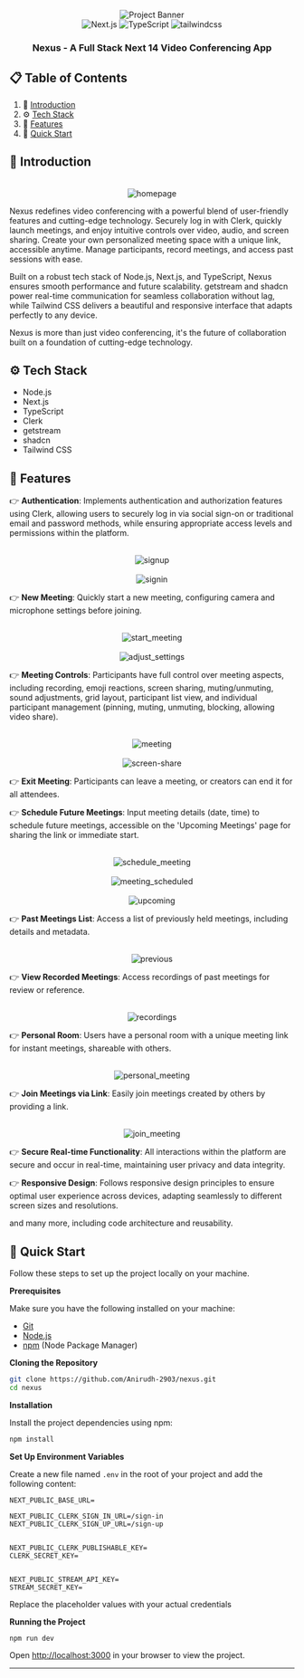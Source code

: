 <div align="center">
  <br />
      <img src="https://github.com/Anirudh-2903/Project-Images/blob/master/Nexus/homepage.png" alt="Project Banner">
  <br />

  <div>
    <img src="https://img.shields.io/badge/-Next_JS_14-black?style=for-the-badge&logoColor=white&logo=nextdotjs&color=000000" alt="Next.js" />
    <img src="https://img.shields.io/badge/-TypeScript-black?style=for-the-badge&logoColor=white&logo=typescript&color=3178C6" alt="TypeScript" />
    <img src="https://img.shields.io/badge/-Tailwind_CSS-black?style=for-the-badge&logoColor=white&logo=tailwindcss&color=06B6D4" alt="tailwindcss" />
  </div>

  <h3 align="center">Nexus - A Full Stack Next 14 Video Conferencing App</h3>

</div>

## 📋 <a name="table">Table of Contents</a>

1. 🤖 [Introduction](#introduction)
2. ⚙️ [Tech Stack](#tech-stack)
3. 🔋 [Features](#features)
4. 🤸 [Quick Start](#quick-start)




## <a name="introduction">🤖 Introduction</a>

<div align="center">
  <br />
      <img src="https://github.com/Anirudh-2903/Project-Images/blob/master/Nexus/homepage.png" alt="homepage">
  <br />
</div>

Nexus redefines video conferencing with a powerful blend of user-friendly features and cutting-edge technology. Securely log in with Clerk, quickly launch meetings, and enjoy intuitive controls over video, audio, and screen sharing. Create your own personalized meeting space with a unique link, accessible anytime. Manage participants, record meetings, and access past sessions with ease. 

Built on a robust tech stack of Node.js, Next.js, and TypeScript, Nexus ensures smooth performance and future scalability. getstream and shadcn power real-time communication for seamless collaboration without lag, while Tailwind CSS delivers a beautiful and responsive interface that adapts perfectly to any device. 

Nexus is more than just video conferencing, it's the future of collaboration built on a foundation of cutting-edge technology.



## <a name="tech-stack">⚙️ Tech Stack</a>

- Node.js
- Next.js
- TypeScript
- Clerk
- getstream
- shadcn
- Tailwind CSS


## <a name="features">🔋 Features</a>

👉 **Authentication**: Implements authentication and authorization features using Clerk, allowing users to securely log in via social sign-on or traditional email and password methods, while ensuring appropriate access levels and permissions within the platform.

<div align="center">
  <br />
      <img src="https://github.com/Anirudh-2903/Project-Images/blob/master/Nexus/signup.png" alt="signup">
  <br />
  <br />
      <img src="https://github.com/Anirudh-2903/Project-Images/blob/master/Nexus/signin.png" alt="signin">
  <br />
</div>


👉 **New Meeting**: Quickly start a new meeting, configuring camera and microphone settings before joining.

<div align="center">
  <br />
      <img src="https://github.com/Anirudh-2903/Project-Images/blob/master/Nexus/start_meeting.png" alt="start_meeting">
  <br />
  <br />
      <img src="https://github.com/Anirudh-2903/Project-Images/blob/master/Nexus/adjust_settings.png" alt="adjust_settings">
  <br />
</div>

👉 **Meeting Controls**: Participants have full control over meeting aspects, including recording, emoji reactions, screen sharing, muting/unmuting, sound adjustments, grid layout, participant list view, and individual participant management (pinning, muting, unmuting, blocking, allowing video share).

<div align="center">
  <br />
      <img src="https://github.com/Anirudh-2903/Project-Images/blob/master/Nexus/meeting.png" alt="meeting">
  <br />
  <br />
      <img src="https://github.com/Anirudh-2903/Project-Images/blob/master/Nexus/screen-share.jpg" alt="screen-share">
  <br />
</div>

👉 **Exit Meeting**: Participants can leave a meeting, or creators can end it for all attendees.

👉 **Schedule Future Meetings**: Input meeting details (date, time) to schedule future meetings, accessible on the 'Upcoming Meetings' page for sharing the link or immediate start.

<div align="center">
  <br />
      <img src="https://github.com/Anirudh-2903/Project-Images/blob/master/Nexus/schedule_meeting.png" alt="schedule_meeting">
  <br />
  <br />
      <img src="https://github.com/Anirudh-2903/Project-Images/blob/master/Nexus/meeting_scheduled.png" alt="meeting_scheduled">
  <br />
  <br />
      <img src="https://github.com/Anirudh-2903/Project-Images/blob/master/Nexus/upcoming.png" alt="upcoming">
  <br />
</div>

👉 **Past Meetings List**: Access a list of previously held meetings, including details and metadata.

<div align="center">
  <br />
      <img src="https://github.com/Anirudh-2903/Project-Images/blob/master/Nexus/previous.png" alt="previous">
  <br />
</div>

👉 **View Recorded Meetings**: Access recordings of past meetings for review or reference.

<div align="center">
  <br />
      <img src="https://github.com/Anirudh-2903/Project-Images/blob/master/Nexus/recordings.png" alt="recordings">
  <br />
</div>

👉 **Personal Room**: Users have a personal room with a unique meeting link for instant meetings, shareable with others.

<div align="center">
  <br />
      <img src="https://github.com/Anirudh-2903/Project-Images/blob/master/Nexus/personal_meeting.png" alt="personal_meeting">
  <br />
</div>

👉 **Join Meetings via Link**: Easily join meetings created by others by providing a link.

<div align="center">
  <br />
      <img src="https://github.com/Anirudh-2903/Project-Images/blob/master/Nexus/join_meeting.png" alt="join_meeting">
  <br />
</div>

👉 **Secure Real-time Functionality**: All interactions within the platform are secure and occur in real-time, maintaining user privacy and data integrity.

👉 **Responsive Design**: Follows responsive design principles to ensure optimal user experience across devices, adapting seamlessly to different screen sizes and resolutions.

and many more, including code architecture and reusability. 

## <a name="quick-start">🤸 Quick Start</a>

Follow these steps to set up the project locally on your machine.

**Prerequisites**

Make sure you have the following installed on your machine:

- [Git](https://git-scm.com/)
- [Node.js](https://nodejs.org/en)
- [npm](https://www.npmjs.com/) (Node Package Manager)

**Cloning the Repository**

```bash
git clone https://github.com/Anirudh-2903/nexus.git
cd nexus
```

**Installation**

Install the project dependencies using npm:

```bash
npm install
```

**Set Up Environment Variables**

Create a new file named `.env` in the root of your project and add the following content:

```env
NEXT_PUBLIC_BASE_URL=

NEXT_PUBLIC_CLERK_SIGN_IN_URL=/sign-in
NEXT_PUBLIC_CLERK_SIGN_UP_URL=/sign-up


NEXT_PUBLIC_CLERK_PUBLISHABLE_KEY=
CLERK_SECRET_KEY=


NEXT_PUBLIC_STREAM_API_KEY=
STREAM_SECRET_KEY=
```

Replace the placeholder values with your actual credentials

**Running the Project**

```bash
npm run dev
```

Open [http://localhost:3000](http://localhost:3000) in your browser to view the project.

---

